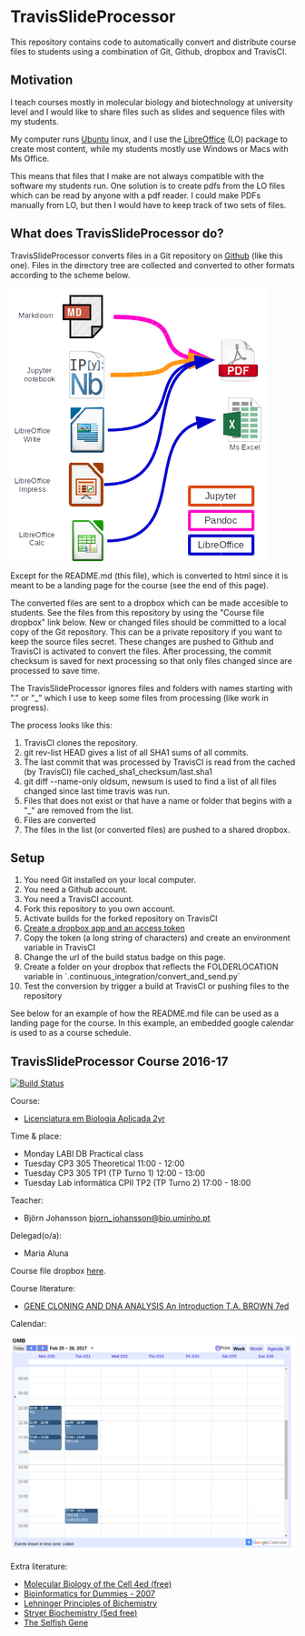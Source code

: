 # TravisSlideProcessor

This repository contains code to automatically convert and distribute course files to students 
using a combination of Git, Github, dropbox and TravisCI.

## Motivation

I teach courses mostly in molecular biology and biotechnology at 
university level and I would like to share files such as slides and sequence files with my students.

My computer runs [Ubuntu](https://www.ubuntu.com/) linux, and I use the [LibreOffice](https://www.libreoffice.org/download/download/) (LO) 
package to create most content, while my students mostly use Windows or Macs with Ms Office.

This means that files that I make are not always compatible with the software my students run. 
One solution is to create pdfs from the LO files which can be read by anyone with a pdf reader. 
I could make PDFs manually from LO, but then I would have to keep track of two sets of files.

## What does TravisSlideProcessor do?

TravisSlideProcessor converts files in a Git repository on [Github](https://github.com) (like this one). 
Files in the directory tree are collected and converted to other formats according to the scheme below. 

![scheme](pictures/scheme.png)

Except for the README.md (this file), which is converted to html since it is meant to be a landing page for the 
course (see the end of this page).

The converted files are sent to a dropbox which can be made accesible to students. 
See the files from this repository by using the "Course file dropbox" link below. 
New or changed files should be committed to a local copy of the Git repository. 
This can be a private repository if you want to keep the source files secret. 
These changes are pushed to Github and TravisCI is activated to convert the files.
After processing, the commit checksum is saved for next processing so that only files changed since are processed to save time.

The TravisSlideProcessor ignores files and folders with names starting 
with "." or "_" which I use to keep some files from processing (like work in progress).

The process looks like this:

1. TravisCI clones the repository.
2. git rev-list HEAD gives a list of all SHA1 sums of all commits.
3. The last commit that was processed by TravisCI is read from the cached (by TravisCI) file cached_sha1_checksum/last.sha1
4. git diff --name-only oldsum, newsum is used to find a list of all files changed since last time travis was run.
5. Files that does not exist or that have a name or folder that begins with a "_" are removed from the list.
6. Files are converted
7. The files in the list (or converted files) are pushed to a shared dropbox.

## Setup

1. You need Git installed on your local computer.
2. You need a Github account.
3. You need a TravisCI account.
4. Fork this repository to you own account.
5. Activate builds for the forked repository on TravisCI
6. [Create a dropbox app and an access token](http://www.iperiusbackup.net/en/create-dropbox-app-get-authentication-token/)
7. Copy the token (a long string of characters) and create an environment variable in TravisCI
8. Change the url of the build status badge on this page.
9. Create a folder on your dropbox that reflects the FOLDERLOCATION variable in ´.continuous_integration/convert_and_send.py´
10. Test the conversion by trigger a build at TravisCI or pushing files to the repository

See below for an example of how the README.md file can be used as a landing page for the course. 
In this example, an embedded google calendar is used to as a course schedule.

 
## TravisSlideProcessor Course 2016-17

[![Build Status](https://travis-ci.org/BjornFJohansson/TravisSlideProcessor.png?branch=master)](https://travis-ci.org/BjornFJohansson/TravisSlideProcessor)

Course:
- [Licenciatura em Biologia Aplicada 2yr](http://www.bio.uminho.pt/Default.aspx?tabid=7&pageid=112&lang=pt-PT)

Time & place:
  
- Monday  LABI DB Practical class
- Tuesday CP3 305 Theoretical 11:00 - 12:00
- Tuesday CP3 305 TP1 (TP Turno 1) 12:00 - 13:00
- Tuesday Lab informática CPII TP2 (TP Turno 2) 17:00 - 18:00

Teacher: 
- Björn Johansson <bjorn_johansson@bio.uminho.pt>

Delegad(o/a): 
- Maria Aluna

Course file dropbox [here](https://www.dropbox.com/sh/bw2ezo03rhth3hu/AABHP-A0Kh9gjYEgpw_7aGT6a?dl=0).

Course literature: 
- [GENE CLONING AND DNA ANALYSIS An Introduction T.A. BROWN 7ed](http://bcs.wiley.com/he-bcs/Books?action=index&bcsId=9980&itemId=1119072573)

Calendar:

![gcal](pictures/example_gcal.png)

Extra literature:

- [Molecular Biology of the Cell 4ed (free)](https://www.ncbi.nlm.nih.gov/books/NBK21054/)
- [Bioinformatics for Dummies - 2007](http://eu.wiley.com/WileyCDA/WileyTitle/productCd-0470089857.html)
- [Lehninger Principles of Bichemistry](https://www.amazon.com/Lehninger-Principles-Biochemistry-David-Nelson/dp/1429234148)
- [Stryer Biochemistry (5ed free)](https://www.ncbi.nlm.nih.gov/books/NBK21154/)
- [The Selfish Gene](https://www.amazon.com/Selfish-Gene-Popular-Science/dp/0192860925/ref=cm_cr_arp_d_product_top?ie=UTF8)





 
